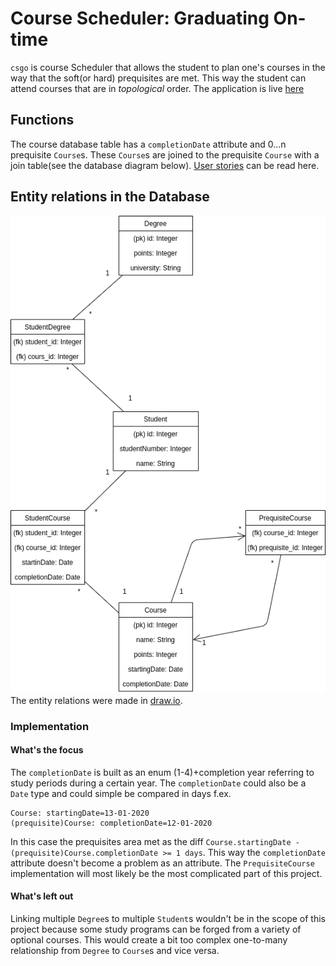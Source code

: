 # Course Scheduler: Graduating On-time
`csgo` is course Scheduler that allows the student to plan one's courses in the way that the soft(or hard) prequisites are met. This way the student can attend courses that are in *topological* order.
The application is live [here](https://csgoplanner.herokuapp.com/)
## Functions
The course database table has a `completionDate` attribute and 0...n prequisite `Course`s. These `Course`s are joined to the prequisite `Course` with a join table(see the database diagram below).
[User stories](https://github.com/akirataguchi115/csgo/blob/master/documentation/userstories.md) can be read here.
## Entity relations in the Database
![Entity Relation](https://github.com/akirataguchi115/csgo/blob/master/documentation/csgo_tietokantakaavio.png)
The entity relations were made in [draw.io](https://draw.io).

### Implementation
#### What's the focus
The `completionDate` is built as an enum (1-4)+completion year referring to study periods during a certain year. The `completionDate` could also be a `Date` type and could simple be compared in days f.ex.
```
Course: startingDate=13-01-2020
(prequisite)Course: completionDate=12-01-2020
```
In this case the prequisites area met as the diff `Course.startingDate - (prequisite)Course.completionDate >= 1 days`. This way the `completionDate` attribute doesn't become a problem as an attribute.
The `PrequisiteCourse` implementation will most likely be the most complicated part of this project.
#### What's left out
Linking multiple `Degree`s to multiple `Student`s wouldn't be in the scope of this project because some study programs can be forged from a variety of optional courses. This would create a bit too complex one-to-many relationship from `Degree` to `Course`s and vice versa.
